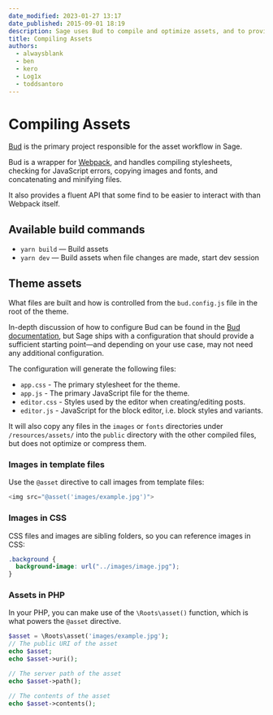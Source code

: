 ```yaml
---
date_modified: 2023-01-27 13:17
date_published: 2015-09-01 18:19
description: Sage uses Bud to compile and optimize assets, and to provide a simple interface for doing so.
title: Compiling Assets
authors:
  - alwaysblank
  - ben
  - kero
  - Log1x
  - toddsantoro
---
```


# Compiling Assets

[Bud](https://github.com/roots/bud) is the primary project responsible for the asset workflow in Sage.

Bud is a wrapper for [Webpack](https://webpack.github.io/), and handles compiling stylesheets, checking for JavaScript errors, copying images and fonts, and concatenating and minifying files.

It also provides a fluent API that some find to be easier to interact with than Webpack itself.

## Available build commands

- `yarn build` — Build assets
- `yarn dev` — Build assets when file changes are made, start dev session

## Theme assets

What files are built and how is controlled from the `bud.config.js` file in the root of the theme.

In-depth discussion of how to configure Bud can be found in the [Bud documentation](https://bud.js.org/), but Sage ships with a configuration that should provide a sufficient starting point—and depending on your use case, may not need any additional configuration.

The configuration will generate the following files:

- `app.css` - The primary stylesheet for the theme.
- `app.js` - The primary JavaScript file for the theme.
- `editor.css` - Styles used by the editor when creating/editing posts.
- `editor.js` - JavaScript for the block editor, i.e. block styles and variants.

It will also copy any files in the `images` or `fonts` directories under `/resources/assets/` into the `public` directory with the other compiled files, but does not optimize or compress them.

### Images in template files

Use the `@asset` directive to call images from template files:

```php
<img src="@asset('images/example.jpg')">
```

### Images in CSS
CSS files and images are sibling folders, so you can reference images in CSS:
```css
.background {
  background-image: url("../images/image.jpg");
}
```

### Assets in PHP

In your PHP, you can make use of the `\Roots\asset()` function, which is what powers the `@asset` directive.

```php
$asset = \Roots\asset('images/example.jpg');
// The public URI of the asset
echo $asset;
echo $asset->uri();

// The server path of the asset
echo $asset->path();

// The contents of the asset 
echo $asset->contents();
```
